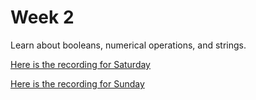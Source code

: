# Week 2

Learn about booleans, numerical operations, and strings.

[Here is the recording for Saturday]()

[Here is the recording for Sunday]()
